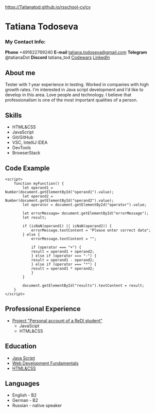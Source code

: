 https://Tatianatod.github.io/rsschool-cv/cv

# Tatiana Todoseva

### My Contact Info:
**Phone** +491622769240
**E-mail** tatiana.todoseva@gmail.com
**Telegram** @tatianaDot
**Discord** tatiana_tod
[Codewars](https://www.codewars.com/users/tatiana_tod)
[LinkedIn](https://www.linkedin.com/in/tatiana-todoseva-469542110/)

## About me
Tester with 1 year experience in testing. Worked in companies with high growth rates. 
I'm interested in Java script development and I'd like to develop in this area. 
Love people and technology. I believe that professionalism is one of the most important qualities of a person.

## Skills
* HTML&CSS
* JavaScript 
* Git/GitHub
* VSC, IntelliJ IDEA
* DevTools
* BrowserStack

## Code Example 
```
<script>
    function myFunction() {
        let operand1 = Number(document.getElementById("operand1").value);
        let operand2 = Number(document.getElementById("operand2").value);
        let operator = document.getElementById("operator").value;
        
        let errorMessage= document.getElementById("errorMessage");
        let result;

        if (isNaN(operand1) || isNaN(operand2)) {
            errorMessage.textContent = "Please enter correct data";
        } else {
            errorMessage.textContent = "";

            if (operator === "+") {
            result = operand1 + operand2;
            } else if (operator === "-") {
            result = operand1 - operand2;
            } else if (operator === "*") {
            result = operand1 * operand2;
            } 
        }

        document.getElementById("results").textContent = result;
    }
</script>
```

## Professional Experience
* [Project "Personal account of a ReDI student"](https://github.com/Tatianatod/Tatianatod.github.io)
    * JavaScipt
    * HTML&CSS      

## Education
* [Java Script](https://www.linkedin.com/in/tatiana-todoseva-469542110/details/certifications/1751020824002/single-media-viewer/?type=IMAGE&profileId=ACoAABvYEBEB7Wm77gvLrns7cJ9P9uiOvuijQU0)
* [Web Development Fundamentals](https://www.credly.com/badges/04f98ae9-c840-4f42-8086-52d8bf5ca895/public_url)
* [HTML&CSS](https://www.linkedin.com/in/tatiana-todoseva-469542110/details/certifications/1750062447918/single-media-viewer/?profileId=ACoAABvYEBEB7Wm77gvLrns7cJ9P9uiOvuijQU0)

## Languages
* English - B2
* German - B2
* Russian - native speaker
